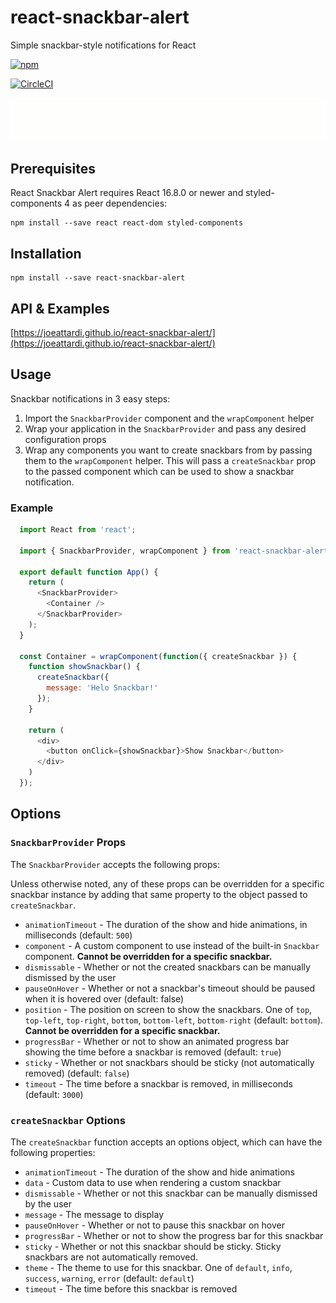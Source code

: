 # react-snackbar-alert
Simple snackbar-style notifications for React

[![npm](https://img.shields.io/npm/v/react-snackbar-alert.svg)](https://npmjs.com/package/react-snackbar-alert)

[![CircleCI](https://circleci.com/gh/joeattardi/react-snackbar-alert.svg?style=svg)](https://circleci.com/gh/joeattardi/react-snackbar-alert)

![Demo video](https://github.com/joeattardi/react-snackbar-alert/blob/master/snackbar.gif?raw=true)

## Prerequisites

React Snackbar Alert requires React 16.8.0 or newer and styled-components 4 as peer dependencies:

    npm install --save react react-dom styled-components

## Installation

    npm install --save react-snackbar-alert

## API & Examples

[https://joeattardi.github.io/react-snackbar-alert/](https://joeattardi.github.io/react-snackbar-alert/)

## Usage

Snackbar notifications in 3 easy steps:

1. Import the `SnackbarProvider` component and the `wrapComponent` helper
2. Wrap your application in the `SnackbarProvider` and pass any desired configuration props
3. Wrap any components you want to create snackbars from by passing them to the `wrapComponent` helper. This will pass a `createSnackbar` prop to the passed component which can be used to show a snackbar notification.

### Example

```javascript
  import React from 'react';

  import { SnackbarProvider, wrapComponent } from 'react-snackbar-alert';

  export default function App() {
    return (
      <SnackbarProvider>
        <Container />
      </SnackbarProvider>
    );
  }

  const Container = wrapComponent(function({ createSnackbar }) {
    function showSnackbar() {
      createSnackbar({
        message: 'Helo Snackbar!'
      });
    }

    return (
      <div>
        <button onClick={showSnackbar}>Show Snackbar</button>
      </div>
    )
  });
```

## Options

### `SnackbarProvider` Props

The `SnackbarProvider` accepts the following props:

Unless otherwise noted, any of these props can be overridden for a specific snackbar instance by adding that same property to the object passed to `createSnackbar`.

- `animationTimeout` - The duration of the show and hide animations, in milliseconds (default: `500`)
- `component` - A custom component to use instead of the built-in `Snackbar` component. **Cannot be overridden for a specific snackbar.**
- `dismissable` - Whether or not the created snackbars can be manually dismissed by the user
- `pauseOnHover` - Whether or not a snackbar's timeout should be paused when it is hovered over (default: false)
- `position` - The position on screen to show the snackbars. One of `top`, `top-left`, `top-right`, `bottom`, `bottom-left`, `bottom-right` (default: `bottom`). **Cannot be overridden for a specific snackbar.**
- `progressBar` - Whether or not to show an animated progress bar showing the time before a snackbar is removed (default: `true`)
- `sticky` - Whether or not snackbars should be sticky (not automatically removed) (default: `false`)
- `timeout` - The time before a snackbar is removed, in milliseconds (default: `3000`)

### `createSnackbar` Options

The `createSnackbar` function accepts an options object, which can have the following properties:

- `animationTimeout` - The duration of the show and hide animations
- `data` - Custom data to use when rendering a custom snackbar
- `dismissable` - Whether or not this snackbar can be manually dismissed by the user
- `message` - The message to display
- `pauseOnHover` - Whether or not to pause this snackbar on hover
- `progressBar` - Whether or not to show the progress bar for this snackbar
- `sticky` - Whether or not this snackbar should be sticky. Sticky snackbars are not automatically removed.
- `theme` - The theme to use for this snackbar. One of `default`, `info`, `success`, `warning`, `error` (default: `default`)
- `timeout` - The time before this snackbar is removed

